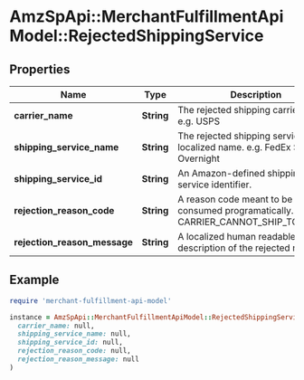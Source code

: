 # AmzSpApi::MerchantFulfillmentApiModel::RejectedShippingService

## Properties

| Name | Type | Description | Notes |
| ---- | ---- | ----------- | ----- |
| **carrier_name** | **String** | The rejected shipping carrier name. e.g. USPS |  |
| **shipping_service_name** | **String** | The rejected shipping service localized name. e.g. FedEx Standard Overnight |  |
| **shipping_service_id** | **String** | An Amazon-defined shipping service identifier. |  |
| **rejection_reason_code** | **String** | A reason code meant to be consumed programatically. e.g. CARRIER_CANNOT_SHIP_TO_POBOX |  |
| **rejection_reason_message** | **String** | A localized human readable description of the rejected reason. | [optional] |

## Example

```ruby
require 'merchant-fulfillment-api-model'

instance = AmzSpApi::MerchantFulfillmentApiModel::RejectedShippingService.new(
  carrier_name: null,
  shipping_service_name: null,
  shipping_service_id: null,
  rejection_reason_code: null,
  rejection_reason_message: null
)
```

